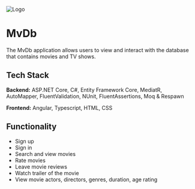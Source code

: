 
![Logo](https://i.ibb.co/7QBwGBS/banner.png)


# MvDb

The MvDb application allows users to view and interact with the database that contains movies and TV shows.


## Tech Stack

**Backend:** ASP.NET Core, C#, Entity Framework Core, MediatR, AutoMapper, FluentValidation, NUnit, FluentAssertions, Moq & Respawn

**Frontend:** Angular, Typescript, HTML, CSS
## Functionality

- Sign up
- Sign in
- Search and view movies
- Rate movies
- Leave movie reviews
- Watch trailer of the movie
- View movie actors, directors, genres, duration, age rating
